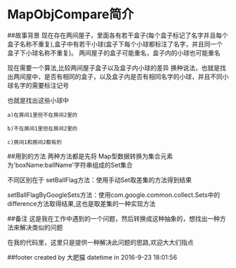 # MapObjCompare简介
##故事背景
 现在存在两间屋子，里面各有若干盒子(每个盒子标记了名字并且每个盒子名称不重复),盒子中有若干小球(盒子下每个小球都标注了名字，并且同一个
 盒子下小球名称不重复)。
 两间屋子的盒子可能重名，盒子内的小球也可能重名
 
 现在需要一个算法,比较两间屋子盒子以及盒子内小球的差异
 换种说法，也就是找出两间屋中，是否有相同的盒子，以及盒子内是否有相同名字的小球，并且不同小球名字的需要标注记号
 
 也就是找出这些小球中
 
    a)在房间1里但不在房间2里的
    
    b)不在房间1里但在房间2里的
    
    c)房间1和房间2都有的

##用到的方法
两种方法都是先将
Map型数据转换为集合元素为'boxName:ballName'字符串组成的Set集合

不同区别在于
setBallFlag方法：使用手动Set取差集的方法得到结果

setBallFlagByGoogleSets方法：使用com.google.common.collect.Sets中的difference方法取得结果,这也是取差集的一种实现方法


##备注
这是我在工作中遇到的一个问题，然后转换成这种抽象的，想找出一种方法来解决类似的问题

在我的代码里，这里只是提供一种解决此问题的思路,欢迎大大们指点



##footer
created by 大肥猫 
datetime in 2016-9-23 18:01:56


 
